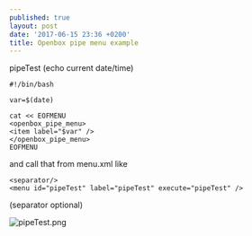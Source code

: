 ```yaml
---
published: true
layout: post
date: '2017-06-15 23:36 +0200'
title: Openbox pipe menu example
---
```

pipeTest (echo current date/time)

    #!/bin/bash

    var=$(date)

    cat << EOFMENU
    <openbox_pipe_menu>
    <item label="$var" />
    </openbox_pipe_menu>
    EOFMENU
    
and call that from menu.xml like

    <separator/>
    <menu id="pipeTest" label="pipeTest" execute="pipeTest" />
    
(separator optional)

![pipeTest.png]({{site.baseurl}}/media/pipeTest.png)




